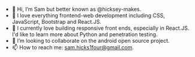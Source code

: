- 👋 Hi, I’m Sam but better known as @hicksey-makes.
- 👀 I love everything frontend-web development including CSS, JavaScript, Bootstrap and React.JS.
- 🌱 I currently love building responsive front ends, especially in React.JS. I'd like to learn more about Python and penetration testing. 
- 💞️ I’m looking to collaborate on the android open source project.
- 📫 How to reach me: sam.hicks1four@gmail.com.

<!---
hicksey-makes/hicksey-makes is a ✨ special ✨ repository because its `README.md` (this file) appears on your GitHub profile.
You can click the Preview link to take a look at your changes.
--->
